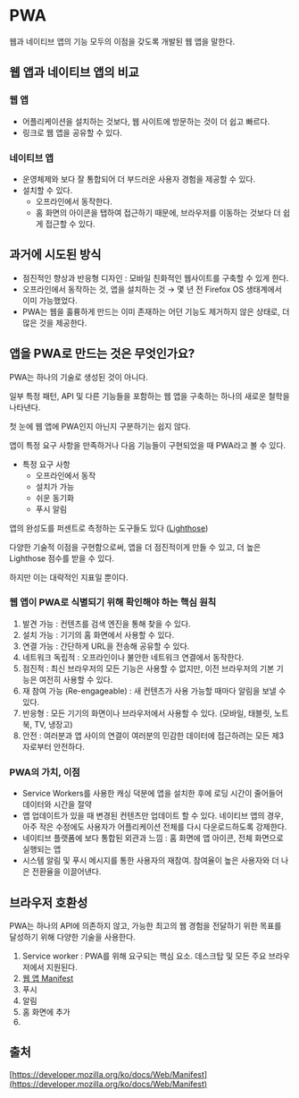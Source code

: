 # PWA

웹과 네이티브 앱의 기능 모두의 이점을 갖도록 개발된 웹 앱을 말한다.

## 웹 앱과 네이티브 앱의 비교

### 웹 앱

- 어플리케이션을 설치하는 것보다, 웹 사이트에 방문하는 것이 더 쉽고 빠르다.
- 링크로 웹 앱을 공유할 수 있다.

### 네이티브 앱

- 운영체제와 보다 잘 통합되어 더 부드러운 사용자 경험을 제공할 수 있다.
- 설치할 수 있다.
  - 오프라인에서 동작한다.
  - 홈 화면의 아이콘을 탭하여 접근하기 때문에, 브라우저를 이동하는 것보다 더 쉽게 접근할 수 있다.

## 과거에 시도된 방식

- 점진적인 향상과 반응형 디자인 : 모바일 친화적인 웹사이트를 구축할 수 있게 한다.
- 오프라인에서 동작하는 것, 앱을 설치하는 것 → 몇 년 전 Firefox OS 생태계에서 이미 가능했었다.
- PWA는 웹을 훌륭하게 만드는 이미 존재하는 어던 기능도 제거하지 않은 상태로, 더 많은 것을 제공한다.

## 앱을 PWA로 만드는 것은 무엇인가요?

PWA는 하나의 기술로 생성된 것이 아니다.

일부 특정 패턴, API 및 다른 기능들을 포함하는 웹 앱을 구축하는 하나의 새로운 철학을 나타낸다.

첫 눈에 웹 앱에 PWA인지 아닌지 구분하기는 쉽지 않다.

앱이 특정 요구 사항을 만족하거나 다음 기능들이 구현되었을 때 PWA라고 볼 수 있다.

- 특정 요구 사항
  - 오프라인에서 동작
  - 설치가 가능
  - 쉬운 동기화
  - 푸시 알림

앱의 완성도를 퍼센트로 측정하는 도구들도 있다 ([Lighthose](https://developers.google.com/web/tools/lighthouse/))

다양한 기술적 이점을 구현함으로써, 앱을 더 점진적이게 만들 수 있고, 더 높은 Lighthose 점수를 받을 수 있다.

하지만 이는 대략적인 지표일 뿐이다.

### 웹 앱이 PWA로 식별되기 위해 확인해야 하는 핵심 원칙

1. 발견 가능 : 컨텐츠를 검색 엔진을 통해 찾을 수 있다.
2. 설치 가능 : 기기의 홈 화면에서 사용할 수 있다.
3. 연결 가능 : 간단하게 URL을 전송해 공유할 수 있다.
4. 네트워크 독립적 : 오프라인이나 불안한 네트워크 연결에서 동작한다.
5. 점진적 : 최신 브라우저의 모든 기능은 사용할 수 없지만, 이전 브라우저의 기본 기능은 여전히 사용할 수 있다.
6. 재 참여 가능 (Re-engageable) : 새 컨텐츠가 사용 가능할 때마다 알림을 보낼 수 있다.
7. 반응형 : 모든 기기의 화면이나 브라우저에서 사용할 수 있다. (모바일, 태블릿, 노트북, TV, 냉장고)
8. 안전 : 여러분과 앱 사이의 연결이 여러분의 민감한 데이터에 접근하려는 모든 제3자로부터 안전하다.

### PWA의 가치, 이점

- Service Workers를 사용한 캐싱 덕분에 앱을 설치한 후에 로딩 시간이 줄어들어 데이터와 시간을 절약
- 앱 업데이트가 있을 때 변경된 컨텐츠만 업데이트 할 수 있다. 네이티브 앱의 경우, 아주 작은 수정에도 사용자가 어플리케이션 전체를 다시 다운로드하도록 강제한다.
- 네이티브 플랫폼에 보다 통합된 외관과 느낌 : 홈 화면에 앱 아이콘, 전체 화면으로 실행되는 앱
- 시스템 알림 및 푸시 메시지를 통한 사용자의 재참여. 참여율이 높은 사용자와 더 나은 전환율을 이끌어낸다.

## 브라우저 호환성

PWA는 하나의 API에 의존하지 않고, 가능한 최고의 웹 경험을 전달하기 위한 목표를 달성하기 위해 다양한 기술을 사용한다.

1. Service worker : PWA를 위해 요구되는 핵심 요소. 데스크탑 및 모든 주요 브라우저에서 지원된다.
2. [웹 앱 Manifest](https://developer.mozilla.org/ko/docs/Web/Manifest)
3. 푸시
4. 알림
5. 홈 화면에 추가
6.

## 출처

[https://developer.mozilla.org/ko/docs/Web/Manifest](https://developer.mozilla.org/ko/docs/Web/Manifest)
